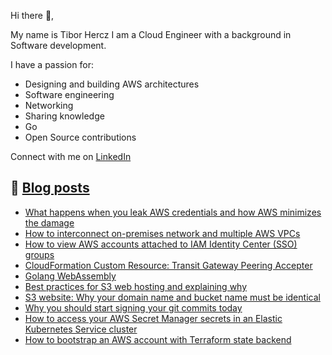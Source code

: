 Hi there 👋,

My name is Tibor Hercz I am a Cloud Engineer with a background in Software development.

I have a passion for:
- Designing and building AWS architectures
- Software engineering
- Networking
- Sharing knowledge
- Go
- Open Source contributions

Connect with me on [LinkedIn](https://www.linkedin.com/in/tiborhercz/)

## 📝 [Blog posts](https://tiborhercz.com/)

- [What happens when you leak AWS credentials and how AWS minimizes the damage ](https://tiborhercz.com/what-happens-when-you-leak-aws-credentials-and-how-aws-minimizes-the-damage/)
- [How to interconnect on-premises network and multiple AWS VPCs](https://tiborhercz.com/how-to-interconnect-on-premises-network-and-multiple-aws-vpcs/)
- [How to view AWS accounts attached to IAM Identity Center (SSO) groups ](https://tiborhercz.com/how-to-view-aws-accounts-attached-to-iam-identity-center-sso-groups/)
- [CloudFormation Custom Resource: Transit Gateway Peering Accepter](https://tiborhercz.com/cloudformation-custom-resource-transit-gateway-peering-accepter/)
- [Golang WebAssembly ](https://tiborhercz.com/golang-webassembly/)
- [Best practices for S3 web hosting and explaining why](https://binx.io/blog/2022/02/03/best-practices-for-s3-web-hosting-and-explaining-why/)
- [S3 website: Why your domain name and bucket name must be identical](https://binx.io/blog/2022/01/31/s3-website-hosting-why-your-domain-name-and-bucket-name-must-be-identical/)
- [Why you should start signing your git commits today](https://binx.io/blog/2021/12/06/why-you-should-start-signing-your-git-commits-today/)
- [How to access your AWS Secret Manager secrets in an Elastic Kubernetes Service cluster](https://binx.io/blog/2021/11/03/how-to-access-your-aws-secret-manager-secrets-in-an-elastic-kubernetes-service-cluster/)
- [How to bootstrap an AWS account with Terraform state backend](https://binx.io/blog/2021/10/06/how-to-bootstrap-an-aws-account-with-terraform-state-backend/)
